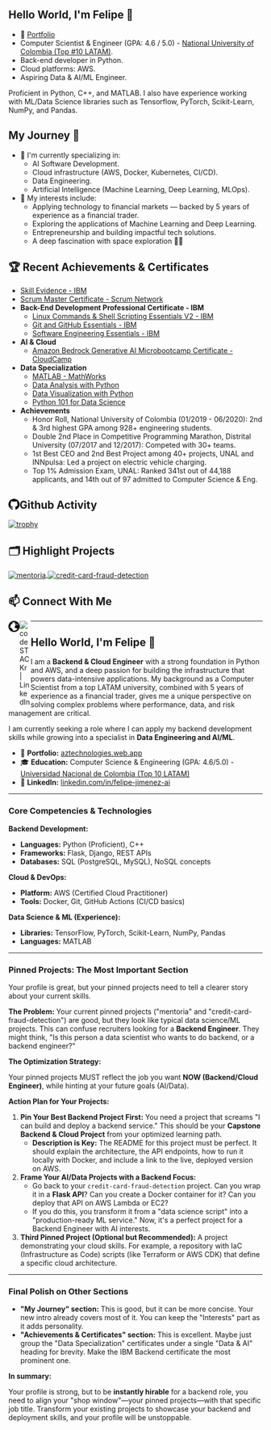 ## Hello World, I'm Felipe 👋

- 💼 [Portfolio](https://aztechnologies.web.app/)
- Computer Scientist & Engineer (GPA: 4.6 / 5.0) - [National University of Colombia (Top #10 LATAM)](https://www.topuniversities.com/universities/universidad-nacional-de-colombia).
- Back-end developer in Python.
- Cloud platforms: AWS.
- Aspiring Data & AI/ML Engineer.

Proficient in Python, C++, and MATLAB. I also have experience working with ML/Data Science libraries such as Tensorflow, PyTorch, Scikit-Learn, NumPy, and Pandas. 

## My Journey 🚀

- 🌉 I'm currently specializing in:
  - AI Software Development.
  - Cloud infrastructure (AWS, Docker, Kubernetes, CI/CD).
  - Data Engineering.
  - Artificial Intelligence (Machine Learning, Deep Learning, MLOps).
- 🔭 My interests include:
  - Applying technology to financial markets — backed by 5 years of experience as a financial trader.
  - Exploring the applications of Machine Learning and Deep Learning.
  - Entrepreneurship and building impactful tech solutions.
  - A deep fascination with space exploration 🚀🌌

## 🏆 Recent Achievements & Certificates

- [Skill Evidence - IBM](https://www.credly.com/users/felipe-jimenez-ai/skills)
- [Scrum Master Certificate - Scrum Network](https://app.kajabi.com/certificates/fa2e83f8)
- **Back-End Development Professional Certificate - IBM**
  - [Linux Commands & Shell Scripting Essentials V2 - IBM](https://www.credly.com/badges/37813b97-1019-4a99-a82c-a28e0b046e0a)
  - [Git and GitHub Essentials - IBM](https://www.credly.com/badges/8a0f8dc3-13a0-4142-a2ad-ec939e01c936)
  - [Software Engineering Essentials - IBM](https://www.credly.com/badges/8a0f8dc3-13a0-4142-a2ad-ec939e01c936)
- **AI & Cloud**
  - [Amazon Bedrock Generative AI Microbootcamp Certificate - CloudCamp](https://verify.cloudcamp.la/certificate/1trxpmawplvrssm4gl4j9/)
- **Data Specialization**
  - [MATLAB - MathWorks](https://matlabacademy.mathworks.com/progress/report.pdf?course=gettingstarted&release=R2020b&language=en&)
  - [Data Analysis with Python](https://courses.cognitiveclass.ai/certificates/4202993c624e456da2753121fa427873)
  - [Data Visualization with Python](https://courses.cognitiveclass.ai/certificates/7f81102538da4778a83c5d0041096bc5)
  - [Python 101 for Data Science](https://courses.cognitiveclass.ai/certificates/50307d7020a64596b87e1d15317dab63)
- **Achievements**
  - Honor Roll, National University of Colombia (01/2019 - 06/2020): 2nd & 3rd highest GPA among 928+ engineering students. 
  - Double 2nd Place in Competitive Programming Marathon, Distrital University (07/2017 and 12/2017): Competed with 30+ teams. 
  - 1st Best CEO and 2nd Best Project among 40+ projects, UNAL and INNpulsa: Led a project on electric vehicle charging. 
  - Top 1% Admission Exam, UNAL: Ranked 341st out of 44,188 applicants, and 14th out of 97 admitted to Computer Science & Eng. 

## <img align="left" alt="codeSTACKr.com" width="22px" src="assets/icons/github.svg" />Github Activity

[![trophy](https://github-profile-trophy.vercel.app/?username=felipe-jimenez-ai)](https://github.com/ryo-ma/github-profile-trophy)

## 🗂️ Highlight Projects

<a href="https://github.com/felipe-jimenez-ai/mentoria">
  <img align="center" src="https://github-readme-stats.vercel.app/api/pin?username=felipe-jimenez-ai&repo=mentoria&show_icons=true&line_height=27" alt="mentoria" />
</a>

<a href="https://github.com/felipe-jimenez-ai/credit-card-fraud-detection">
  <img align="center" src="https://github-readme-stats.vercel.app/api/pin?username=felipe-jimenez-ai&repo=credit-card-fraud-detection&show_icons=true&line_height=27" alt="credit-card-fraud-detection" />
</a>

## 📫 Connect With Me

[<img align="left" alt="codeSTACKr.com" width="22px" src="https://raw.githubusercontent.com/iconic/open-iconic/master/svg/globe.svg" />](https://aztechnologies.web.app/)
[<img align="left" alt="codeSTACKr | LinkedIn" width="22px" src="https://cdn.jsdelivr.net/npm/simple-icons@v3/icons/linkedin.svg" />](https://www.linkedin.com/in/felipe-jimenez-ai/)

---

## Hello World, I'm Felipe 👋

I am a **Backend & Cloud Engineer** with a strong foundation in Python and AWS, and a deep passion for building the infrastructure that powers data-intensive applications. My background as a Computer Scientist from a top LATAM university, combined with 5 years of experience as a financial trader, gives me a unique perspective on solving complex problems where performance, data, and risk management are critical.

I am currently seeking a role where I can apply my backend development skills while growing into a specialist in **Data Engineering and AI/ML**.

- 💼 **Portfolio:** [aztechnologies.web.app](https://aztechnologies.web.app/)
- 🎓 **Education:** Computer Science & Engineering (GPA: 4.6/5.0) - [Universidad Nacional de Colombia (Top 10 LATAM)](https://www.topuniversities.com/universities/universidad-nacional-de-colombia)
- 🔗 **LinkedIn:** [linkedin.com/in/felipe-jimenez-ai](https://www.linkedin.com/in/felipe-jimenez-ai/)

---

### Core Competencies & Technologies

**Backend Development:**
- **Languages:** Python (Proficient), C++
- **Frameworks:** Flask, Django, REST APIs
- **Databases:** SQL (PostgreSQL, MySQL), NoSQL concepts

**Cloud & DevOps:**
- **Platform:** AWS (Certified Cloud Practitioner)
- **Tools:** Docker, Git, GitHub Actions (CI/CD basics)

**Data Science & ML (Experience):**
- **Libraries:** TensorFlow, PyTorch, Scikit-Learn, NumPy, Pandas
- **Languages:** MATLAB

---

### Pinned Projects: The Most Important Section

Your profile is great, but your pinned projects need to tell a clearer story about your current skills.

**The Problem:** Your current pinned projects ("mentoria" and "credit-card-fraud-detection") are good, but they look like typical data science/ML projects. This can confuse recruiters looking for a **Backend Engineer**. They might think, "Is this person a data scientist who wants to do backend, or a backend engineer?"

**The Optimization Strategy:**

Your pinned projects MUST reflect the job you want **NOW (Backend/Cloud Engineer)**, while hinting at your future goals (AI/Data).

**Action Plan for Your Projects:**

1.  **Pin Your Best Backend Project First:** You need a project that screams "I can build and deploy a backend service." This should be your **Capstone Backend & Cloud Project** from your optimized learning path.
    *   **Description is Key:** The README for this project must be perfect. It should explain the architecture, the API endpoints, how to run it locally with Docker, and include a link to the live, deployed version on AWS.
2.  **Frame Your AI/Data Projects with a Backend Focus:**
    *   Go back to your `credit-card-fraud-detection` project. Can you wrap it in a **Flask API**? Can you create a Docker container for it? Can you deploy that API on AWS Lambda or EC2?
    *   If you do this, you transform it from a "data science script" into a "production-ready ML service." Now, it's a perfect project for a Backend Engineer with AI interests.
3.  **Third Pinned Project (Optional but Recommended):** A project demonstrating your cloud skills. For example, a repository with IaC (Infrastructure as Code) scripts (like Terraform or AWS CDK) that define a specific cloud architecture.

---

### Final Polish on Other Sections

*   **"My Journey" section:** This is good, but it can be more concise. Your new intro already covers most of it. You can keep the "Interests" part as it adds personality.
*   **"Achievements & Certificates" section:** This is excellent. Maybe just group the "Data Specialization" certificates under a single "Data & AI" heading for brevity. Make the IBM Backend certificate the most prominent one.

**In summary:**

Your profile is strong, but to be **instantly hirable** for a backend role, you need to align your "shop window"—your pinned projects—with that specific job title. Transform your existing projects to showcase your backend and deployment skills, and your profile will be unstoppable.
